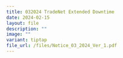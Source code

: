 ```yaml
---
title: 032024 TradeNet Extended Downtime
date: 2024-02-15
layout: file
description: ""
image: ""
variant: tiptap
file_url: /files/Notice_03_2024_Ver_1.pdf
---
```

